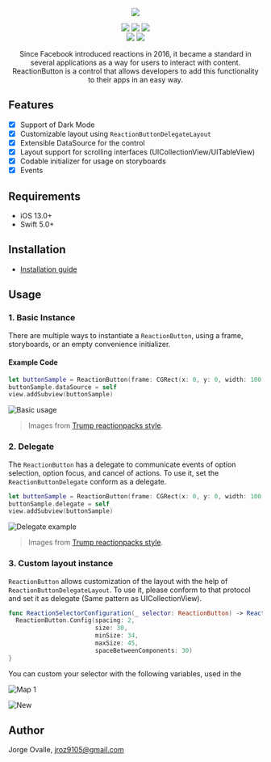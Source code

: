 <p align="center">
<a href='#'><img src="https://user-images.githubusercontent.com/6756995/97817486-63b34d80-1c62-11eb-9a9b-b535db7e7976.png"></a>
</p>
<p align="center">
<a href='#'><img src="https://img.shields.io/badge/Language-%20Swift%20-FF00.svg"></a>
<a href="http://cocoapods.org/pods/ReactionButton"><img src="https://img.shields.io/cocoapods/v/ReactionButton.svg?style=flat"></a>
<a href="https://swift.org/package-manager/"><img src="https://img.shields.io/badge/SPM-supported-FF00.svg?style=flat"></a>
<br />
<a href="https://raw.githubusercontent.com/onevcat/ReactionButton/master/LICENSE"><img src="https://img.shields.io/cocoapods/l/ReactionButton.svg?style=flat"></a>
<a href="http://cocoadocs.org/docsets/ReactionButton"><img src="https://img.shields.io/cocoapods/p/ReactionButton.svg?style=flat"></a>
</p>

<p align="center">Since Facebook introduced reactions in 2016, it became a standard in several applications as a way for users to interact with content. ReactionButton is a control that allows developers to add this functionality to their apps in an easy way.</p>

## Features
- [x] Support of Dark Mode
- [x] Customizable layout using `ReactionButtonDelegateLayout`
- [x] Extensible DataSource for the control
- [x] Layout support for scrolling interfaces (UICollectionView/UITableView)
- [x] Codable initializer for usage on storyboards
- [x] Events

## Requirements
* iOS 13.0+
* Swift 5.0+

## Installation

* [Installation guide](https://github.com/lojals/ReactionButton/wiki/Installation-guide)

## Usage

### 1. Basic Instance
There are multiple ways to instantiate a `ReactionButton`, using a frame, storyboards, or an empty convenience initializer.

#### Example Code

```swift
let buttonSample = ReactionButton(frame: CGRect(x: 0, y: 0, width: 100, height: 100))
buttonSample.dataSource = self
view.addSubview(buttonSample)
```

![Basic usage](https://user-images.githubusercontent.com/6756995/97816507-652d4780-1c5b-11eb-8479-0d003197b149.gif)
> Images from [Trump reactionpacks style](http://www.reactionpacks.com/packs/2c1a1e41-e9e9-407a-a532-3bfdfef6b3e6).

### 2. Delegate
The `ReactionButton` has a delegate to communicate events of option selection, option focus, and cancel of actions. To use it, set the `ReactionButtonDelegate` conform as a delegate.

```swift
let buttonSample = ReactionButton(frame: CGRect(x: 0, y: 0, width: 100, height: 100))
buttonSample.delegate = self
view.addSubview(buttonSample)
```
![Delegate example](https://user-images.githubusercontent.com/6756995/97816887-4e3c2480-1c5e-11eb-9028-5fed1ed22458.gif)
> Images from [Trump reactionpacks style](http://www.reactionpacks.com/packs/2c1a1e41-e9e9-407a-a532-3bfdfef6b3e6).

### 3. Custom layout instance
`ReactionButton` allows customization of the layout with the help of `ReactionButtonDelegateLayout`. To use it, please conform to that protocol and set it as delegate (Same pattern as UICollectionView).

```swift
func ReactionSelectorConfiguration(_ selector: ReactionButton) -> ReactionButton.Config {
  ReactionButton.Config(spacing: 2,
                        size: 30,
                        minSize: 34,
                        maxSize: 45,
                        spaceBetweenComponents: 30)
}
```
You can custom your selector with the following variables, used in the 

![Map 1](https://user-images.githubusercontent.com/6756995/38659568-b0955e30-3def-11e8-85fb-317b3f4cbc36.png)

![New](https://user-images.githubusercontent.com/6756995/97817123-0cac7900-1c60-11eb-8df3-09ba7c19908b.png)


## Author
Jorge Ovalle, jroz9105@gmail.com
